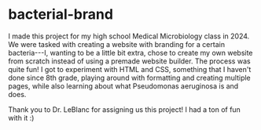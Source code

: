 # bacterial-brand

I made this project for my high school Medical Microbiology class in 2024. We were tasked with creating a website with branding for a certain bacteria---I, wanting to be a little bit extra, chose to create my own website from scratch instead of using a premade website builder. 
The process was quite fun! I got to experiment with HTML and CSS, something that I haven't done since 8th grade, playing around with formatting and creating multiple pages, while also learning about what Pseudomonas aeruginosa is and does.

Thank you to Dr. LeBlanc for assigning us this project! I had a ton of fun with it :)
